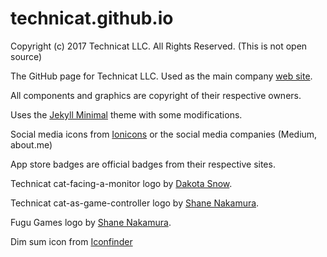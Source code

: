 # technicat.github.io

Copyright (c) 2017 Technicat LLC. All Rights Reserved. (This is not open source)

The GitHub page for Technicat LLC. Used as the main company [web site](https://technicat.github.io/).

All components and graphics are copyright of their respective owners.

Uses the [Jekyll Minimal](https://github.com/orderedlist) theme with some modifications.

Social media icons from [Ionicons](http://ionicons.com) or the social media companies (Medium, about.me)

App store badges are official badges from their respective sites.

Technicat cat-facing-a-monitor logo by [Dakota Snow](http://espressyourself.coffee/).

Technicat cat-as-game-controller logo by [Shane Nakamura](http://shanenakamuradesigns.com).

Fugu Games logo by [Shane Nakamura](http://shanenakamuradesigns.com).

Dim sum icon from [Iconfinder](https://www.iconfinder.com/icons/353267/dim_sum_icon)






